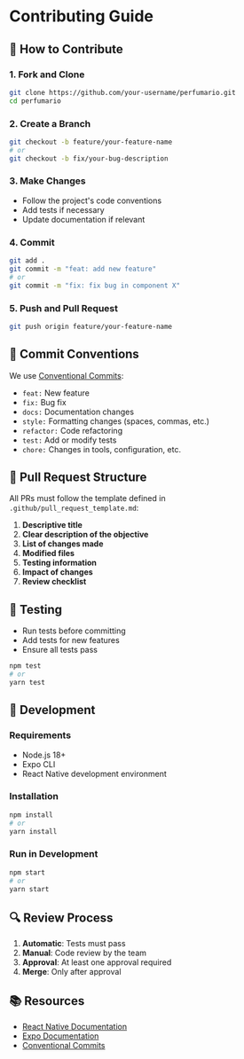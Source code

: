 # Contributing Guide

## 🚀 How to Contribute

### 1. Fork and Clone

```bash
git clone https://github.com/your-username/perfumario.git
cd perfumario
```

### 2. Create a Branch

```bash
git checkout -b feature/your-feature-name
# or
git checkout -b fix/your-bug-description
```

### 3. Make Changes

- Follow the project's code conventions
- Add tests if necessary
- Update documentation if relevant

### 4. Commit

```bash
git add .
git commit -m "feat: add new feature"
# or
git commit -m "fix: fix bug in component X"
```

### 5. Push and Pull Request

```bash
git push origin feature/your-feature-name
```

## 📝 Commit Conventions

We use [Conventional Commits](https://www.conventionalcommits.org/):

- `feat:` New feature
- `fix:` Bug fix
- `docs:` Documentation changes
- `style:` Formatting changes (spaces, commas, etc.)
- `refactor:` Code refactoring
- `test:` Add or modify tests
- `chore:` Changes in tools, configuration, etc.

## 🎯 Pull Request Structure

All PRs must follow the template defined in `.github/pull_request_template.md`:

1. **Descriptive title**
2. **Clear description of the objective**
3. **List of changes made**
4. **Modified files**
5. **Testing information**
6. **Impact of changes**
7. **Review checklist**

## 🧪 Testing

- Run tests before committing
- Add tests for new features
- Ensure all tests pass

```bash
npm test
# or
yarn test
```

## 📱 Development

### Requirements

- Node.js 18+
- Expo CLI
- React Native development environment

### Installation

```bash
npm install
# or
yarn install
```

### Run in Development

```bash
npm start
# or
yarn start
```

## 🔍 Review Process

1. **Automatic**: Tests must pass
2. **Manual**: Code review by the team
3. **Approval**: At least one approval required
4. **Merge**: Only after approval

## 📚 Resources

- [React Native Documentation](https://reactnative.dev/)
- [Expo Documentation](https://docs.expo.dev/)
- [Conventional Commits](https://www.conventionalcommits.org/)
